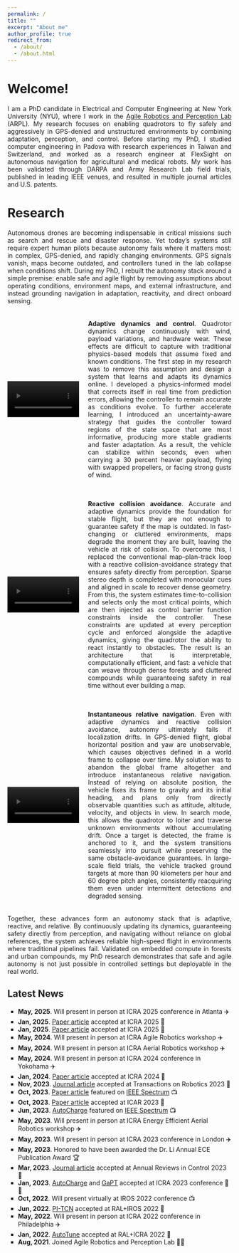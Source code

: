 ```yaml
---
permalink: /
title: ""
excerpt: "About me"
author_profile: true
redirect_from: 
  - /about/
  - /about.html
---
```


<head>
<style>
p {
  text-align: justify;
}
div.title {
  text-align: left;
  font-weight: bold;
}
div.description {
  text-align: left;
  opacity: 0.8;
}
@counter-style repeating-emoji {
  system: cyclic;
  symbols: "\1F431" "\1F436" "\1F984"; // unicode code point
  suffix: " ";
}
.repeating-counter-rule {
  list-style-type: repeating-emoji;
}
</style>
</head>

# Welcome!
<p>
I am a PhD candidate in Electrical and Computer Engineering at New York University (NYU), where I work in the <a href="https://wp.nyu.edu/arpl/">Agile Robotics and Perception Lab</a> (ARPL). My research focuses on enabling quadrotors to fly safely and aggressively in GPS-denied and unstructured environments by combining adaptation, perception, and control. Before starting my PhD, I studied computer engineering in Padova with research experiences in Taiwan and Switzerland, and worked as a research engineer at FlexSight on autonomous navigation for agricultural and medical robots. My work has been validated through DARPA and Army Research Lab field trials, published in leading IEEE venues, and resulted in multiple journal articles and U.S. patents.
</p>

# Research
<p>
Autonomous drones are becoming indispensable in critical missions such as search and rescue and disaster response. Yet today’s systems still require expert human pilots because autonomy fails where it matters most: in complex, GPS-denied, and rapidly changing environments. GPS signals vanish, maps become outdated, and controllers tuned in the lab collapse when conditions shift. During my PhD, I rebuilt the autonomy stack around a simple premise: enable safe and agile flight by removing assumptions about operating conditions, environment maps, and external infrastructure, and instead grounding navigation in adaptation, reactivity, and direct onboard sensing.
</p>

<div style="display:flex; align-items:center; gap:20px; margin:20px 0;">
  <div style="flex:1;">
    <video autoplay loop muted playsinline style="width:100%; max-width:400px; height:auto;">
      <source src="/images/dynamics_learning.mp4" type="video/mp4">
      Your browser does not support the video tag.
    </video>
  </div>
  <div style="flex:2;">
    <p><b>Adaptive dynamics and control</b>.
    Quadrotor dynamics change continuously with wind, payload variations, and hardware wear. These effects are difficult to capture with traditional physics-based models that assume fixed and known conditions. The first step in my research was to remove this assumption and design a system that learns and adapts its dynamics online. I developed a physics-informed model that corrects itself in real time from prediction errors, allowing the controller to remain accurate as conditions evolve. To further accelerate learning, I introduced an uncertainty-aware strategy that guides the controller toward regions of the state space that are most informative, producing more stable gradients and faster adaptation. As a result, the vehicle can stabilize within seconds, even when carrying a 30 percent heavier payload, flying with swapped propellers, or facing strong gusts of wind.
    </p>
  </div>
</div>

<div style="display:flex; align-items:center; gap:20px; margin:20px 0;">
  <div style="flex:1;">
    <video autoplay loop muted playsinline style="width:100%; max-width:400px; height:auto;">
      <source src="/images/reactive_collision_avoidance.mp4" type="video/mp4">
      Your browser does not support the video tag.
    </video>
  </div>
  <div style="flex:2;">
    <p><b>Reactive collision avoidance</b>. 
    Accurate and adaptive dynamics provide the foundation for stable flight, but they are not enough to guarantee safety if the map is outdated. In fast-changing or cluttered environments, maps degrade the moment they are built, leaving the vehicle at risk of collision. To overcome this, I replaced the conventional map–plan–track loop with a reactive collision-avoidance strategy that ensures safety directly from perception. Sparse stereo depth is completed with monocular cues and aligned in scale to recover dense geometry. From this, the system estimates time-to-collision and selects only the most critical points, which are then injected as control barrier function constraints inside the controller. These constraints are updated at every perception cycle and enforced alongside the adaptive dynamics, giving the quadrotor the ability to react instantly to obstacles. The result is an architecture that is interpretable, computationally efficient, and fast: a vehicle that can weave through dense forests and cluttered compounds while guaranteeing safety in real time without ever building a map.
    </p>
  </div>
</div>

<div style="display:flex; align-items:center; gap:20px; margin:20px 0;">
  <div style="flex:1;">
    <video autoplay loop muted playsinline style="width:100%; max-width:400px; height:auto;">
      <source src="/images/visual_tracking.mp4" type="video/mp4">
      Your browser does not support the video tag.
    </video>
  </div>
  <div style="flex:2;">
    <p><b>Instantaneous relative navigation</b>. 
    Even with adaptive dynamics and reactive collision avoidance, autonomy ultimately fails if localization drifts. In GPS-denied flight, global horizontal position and yaw are unobservable, which causes objectives defined in a world frame to collapse over time. My solution was to abandon the global frame altogether and introduce instantaneous relative navigation. Instead of relying on absolute position, the vehicle fixes its frame to gravity and its initial heading, and plans only from directly observable quantities such as attitude, altitude, velocity, and objects in view. In search mode, this allows the quadrotor to loiter and traverse unknown environments without accumulating drift. Once a target is detected, the frame is anchored to it, and the system transitions seamlessly into pursuit while preserving the same obstacle-avoidance guarantees. In large-scale field trials, the vehicle tracked ground targets at more than 90 kilometers per hour and 60 degree pitch angles, consistently reacquiring them even under intermittent detections and degraded sensing.
    </p>
  </div>
</div>

<p>
Together, these advances form an autonomy stack that is adaptive, reactive, and relative. By continuously updating its dynamics, guaranteeing safety directly from perception, and navigating without reliance on global references, the system achieves reliable high-speed flight in environments where traditional pipelines fail. Validated on embedded compute in forests and urban compounds, my PhD research demonstrates that safe and agile autonomy is not just possible in controlled settings but deployable in the real world.
</p>

## Latest News
<p class="aboutme">
<ul style="list-style-type:square">
  <li><b>May, 2025</b>. Will present in person at ICRA 2025 conference in Atlanta ✈️</li>
  <li><b>Jan, 2025</b>. <a href="https://arxiv.org/abs/2409.11962">Paper article</a> accepted at ICRA 2025 🦾</li>
  <li><b>Jan, 2025</b>. <a href="https://arxiv.org/abs/2409.17379">Paper article</a> accepted at ICRA 2025 🦾</li>
  <li><b>May, 2024</b>. Will present in person at ICRA Agile Robotics workshop ✈️</li>
  <li><b>May, 2024</b>. Will present in person at ICRA Aerial Robotics workshop ✈️</li>
  <li><b>May, 2024</b>. Will present in person at ICRA 2024 conference in Yokohama ✈️</li>
  <li><b>Jan, 2024</b>. <a href="https://arxiv.org/abs/2310.04781">Paper article</a> accepted at ICRA 2024 🦾</li>
  <li><b>Nov, 2023</b>. <a href="https://arxiv.org/abs/2210.12583">Journal article</a> accepted at Transactions on Robotics 2023 🦾</li>
  <li><b>Oct, 2023</b>. <a href="https://arxiv.org/abs/2310.04781">Paper article</a> featured on <a href="https://spectrum.ieee.org/video-friday-strandbeest-2">IEEE Spectrum</a> 📺</li>
  <li><b>Oct, 2023</b>. <a href="https://alessandrosaviolo.github.io/">Paper article</a> accepted at ICAR 2023 🦾</li>
  <li><b>Jun, 2023</b>. <a href="https://arxiv.org/abs/2306.05111">AutoCharge</a> featured on <a href="https://spectrum.ieee.org/video-friday-spot-levels-up">IEEE Spectrum</a> 📺</li>
  <li><b>May, 2023</b>. Will present in person at ICRA Energy Efficient Aerial Robotics workshop ✈️</li>
  <li><b>May, 2023</b>. Will present in person at ICRA 2023 conference in London ✈️</li>
  <li><b>May, 2023</b>. Honored to have been awarded the Dr. Li Annual ECE Publication Award 🏆</li>
  <li><b>Mar, 2023</b>. <a href="https://www.sciencedirect.com/science/article/pii/S1367578823000135">Journal article</a> accepted at Annual Reviews in Control 2023 🦾</li>
  <li><b>Jan, 2023</b>. <a href="https://arxiv.org/abs/2306.05111">AutoCharge</a> and <a href="https://arxiv.org/abs/2303.08181">GaPT</a> accepted at ICRA 2023 conference 🦾🦾</li>
  <li><b>Oct, 2022</b>. Will present virtually at IROS 2022 conference 📺</li>
  <li><b>Jun, 2022</b>. <a href="https://alessandrosaviolo.github.io/PI-TCN/">PI-TCN</a> accepted at RAL+IROS 2022 🦾</li>
  <li><b>May, 2022</b>. Will present in person at ICRA 2022 conference in Philadelphia ✈️</li>
  <li><b>Jan, 2022</b>. <a href="https://alessandrosaviolo.github.io/Autotune/">AutoTune</a> accepted at RAL+ICRA 2022 🦾</li>
  <li><b>Aug, 2021</b>. Joined Agile Robotics and Perception Lab 👨‍🎓</li>  
</ul>
</p>
